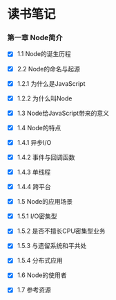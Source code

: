 # 读书笔记

### 第一章 Node简介

- [x] 1.1 Node的诞生历程
- [x] 2.2 Node的命名与起源

 - [x] 1.2.1 为什么是JavaScript


 - [x] 1.2.2 为什么叫Node

- [x] 1.3 Node给JavaScript带来的意义

- [x] 1.4 Node的特点

 - [x] 1.4.1 异步I/O


 - [x] 1.4.2 事件与回调函数


 - [x] 1.4.3 单线程


 - [x] 1.4.4 跨平台

- [x] 1.5 Node的应用场景

 - [x] 1.5.1 I/O密集型


 - [x] 1.5.2 是否不擅长CPU密集型业务


 - [x] 1.5.3 与遗留系统和平共处


 - [x] 1.5.4 分布式应用

- [x] 1.6 Node的使用者

- [x] 1.7 参考资源


